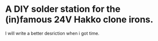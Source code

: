 # A DIY solder station for the (in)famous 24V Hakko clone irons.

I will write a better desriction when i got time.
